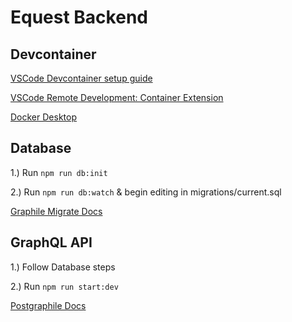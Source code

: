 # Equest Backend

## Devcontainer

[VSCode Devcontainer setup guide](https://code.visualstudio.com/docs/remote/containers)

[VSCode Remote Development: Container Extension](https://marketplace.visualstudio.com/items?itemName=ms-vscode-remote.remote-containers)

[Docker Desktop](https://www.docker.com/products/docker-desktop)

## Database

1.) Run `npm run db:init`

2.) Run `npm run db:watch` & begin editing in migrations/current.sql

[Graphile Migrate Docs](https://github.com/graphile/migrate)

## GraphQL API

1.) Follow Database steps

2.) Run `npm run start:dev`

[Postgraphile Docs](https://www.graphile.org/postgraphile/introduction/)
